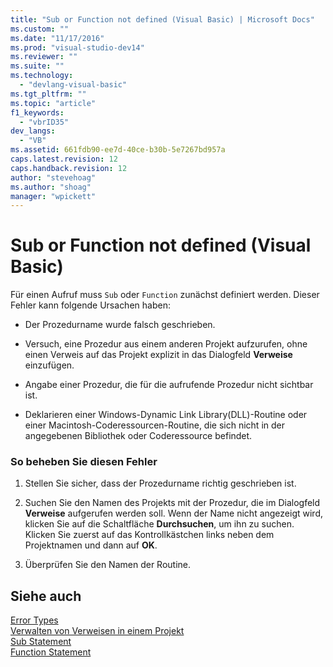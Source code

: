 ```yaml
---
title: "Sub or Function not defined (Visual Basic) | Microsoft Docs"
ms.custom: ""
ms.date: "11/17/2016"
ms.prod: "visual-studio-dev14"
ms.reviewer: ""
ms.suite: ""
ms.technology: 
  - "devlang-visual-basic"
ms.tgt_pltfrm: ""
ms.topic: "article"
f1_keywords: 
  - "vbrID35"
dev_langs: 
  - "VB"
ms.assetid: 661fdb90-ee7d-40ce-b30b-5e7267bd957a
caps.latest.revision: 12
caps.handback.revision: 12
author: "stevehoag"
ms.author: "shoag"
manager: "wpickett"
---
```

# Sub or Function not defined (Visual Basic)
Für einen Aufruf muss `Sub` oder `Function` zunächst definiert werden.  Dieser Fehler kann folgende Ursachen haben:  
  
-   Der Prozedurname wurde falsch geschrieben.  
  
-   Versuch, eine Prozedur aus einem anderen Projekt aufzurufen, ohne einen Verweis auf das Projekt explizit in das Dialogfeld **Verweise** einzufügen.  
  
-   Angabe einer Prozedur, die für die aufrufende Prozedur nicht sichtbar ist.  
  
-   Deklarieren einer Windows\-Dynamic Link Library\(DLL\)\-Routine oder einer Macintosh\-Coderessourcen\-Routine, die sich nicht in der angegebenen Bibliothek oder Coderessource befindet.  
  
### So beheben Sie diesen Fehler  
  
1.  Stellen Sie sicher, dass der Prozedurname richtig geschrieben ist.  
  
2.  Suchen Sie den Namen des Projekts mit der Prozedur, die im Dialogfeld **Verweise** aufgerufen werden soll.  Wenn der Name nicht angezeigt wird, klicken Sie auf die Schaltfläche **Durchsuchen**, um ihn zu suchen.  Klicken Sie zuerst auf das Kontrollkästchen links neben dem Projektnamen und dann auf **OK**.  
  
3.  Überprüfen Sie den Namen der Routine.  
  
## Siehe auch  
 [Error Types](../../../visual-basic/programming-guide/language-features/error-types.md)   
 [Verwalten von Verweisen in einem Projekt](/visual-studio/ide/managing-references-in-a-project)   
 [Sub Statement](../../../visual-basic/language-reference/statements/sub-statement.md)   
 [Function Statement](../../../visual-basic/language-reference/statements/function-statement.md)